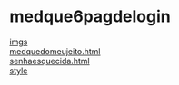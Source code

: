 # medque6pagdelogin 
<a href='https://gabrielryanft.github.io/learning/cursoemvideo/htmlecss/css/medque/medque6pagdelogin/imgs/' target='_blank' rel='next'>imgs</a><br/>
<a href='https://gabrielryanft.github.io/learning/cursoemvideo/htmlecss/css/medque/medque6pagdelogin/medquedomeujeito.html' target='_blank' rel='next'>medquedomeujeito.html</a><br/>
<a href='https://gabrielryanft.github.io/learning/cursoemvideo/htmlecss/css/medque/medque6pagdelogin/senhaesquecida.html' target='_blank' rel='next'>senhaesquecida.html</a><br/>
<a href='https://gabrielryanft.github.io/learning/cursoemvideo/htmlecss/css/medque/medque6pagdelogin/style/' target='_blank' rel='next'>style</a><br/>

